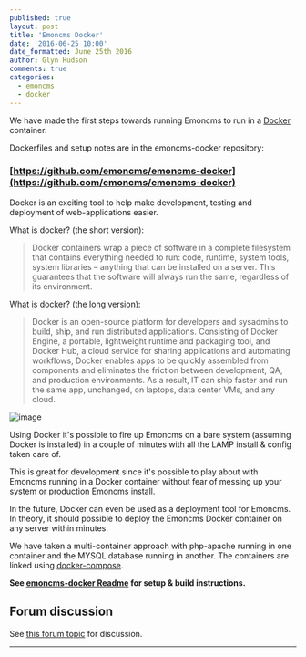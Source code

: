 ```yaml
---
published: true
layout: post
title: 'Emoncms Docker'
date: '2016-06-25 10:00'
date_formatted: June 25th 2016
author: Glyn Hudson
comments: true
categories:
  - emoncms
  - docker
---
```


We have made the first steps towards running Emoncms to run in a [Docker](https://www.docker.com/) container. 

Dockerfiles and setup notes are in the emoncms-docker repository:

### [https://github.com/emoncms/emoncms-docker](https://github.com/emoncms/emoncms-docker)

Docker is an exciting tool to help make development, testing and deployment of web-applications easier. 

What is docker? (the short version):

> Docker containers wrap a piece of software in a complete filesystem that contains everything needed to run: code, runtime, system tools, system libraries – anything that can be installed on a server. This guarantees that the software will always run the same, regardless of its environment.

What is docker? (the long version):

>Docker is an open-source platform for developers and sysadmins to build, ship, and run distributed applications. Consisting of Docker Engine, a portable, lightweight runtime and packaging tool, and Docker Hub, a cloud service for sharing applications and automating workflows, Docker enables apps to be quickly assembled from components and eliminates the friction between development, QA, and production environments. As a result, IT can ship faster and run the same app, unchanged, on laptops, data center VMs, and any cloud.

![image]({{site.image_path}}/docker-logo.png)

<!--more-->

Using Docker it's possible to fire up Emoncms on a bare system (assuming Docker is installed) in a couple of minutes with all the LAMP install & config taken care of.

This is great for development since it's possible to play about with Emoncms running in a Docker container without fear of messing up your system or production Emoncms install.

In the future, Docker can even be used as a deployment tool for Emoncms. In theory, it should possible to deploy the Emoncms Docker container on any server within minutes.

We have taken a multi-container approach with php-apache running in one container and the MYSQL database running in another. The containers are linked using [docker-compose](https://docs.docker.com/compose/overview/).  

**See [emoncms-docker Readme](https://github.com/emoncms/emoncms-docker) for setup & build instructions.**



## Forum discussion

See [this forum topic](https://community.openenergymonitor.org/t/emoncms-docker/823/4) for discussion.

***
